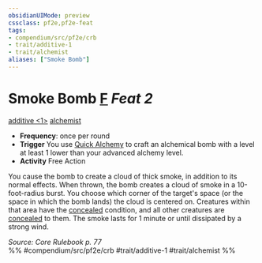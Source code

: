 ```yaml
---
obsidianUIMode: preview
cssclass: pf2e,pf2e-feat
tags:
- compendium/src/pf2e/crb
- trait/additive-1
- trait/alchemist
aliases: ["Smoke Bomb"]
---
```

# Smoke Bomb  [F](/rules/core-rulebook/chapter-9-playing-the-game.md#Actions "Free Action") *Feat 2*  
[additive <1>](/rules/traits/additive.md)  [alchemist](/rules/traits/alchemist.md)  

- **Frequency**: once per round
- **Trigger** You use [Quick Alchemy](/rules/actions/quick-alchemy.md) to craft an alchemical bomb with a level at least 1 lower than your advanced alchemy level.
- **Activity** Free Action

You cause the bomb to create a cloud of thick smoke, in addition to its normal effects. When thrown, the bomb creates a cloud of smoke in a 10-foot-radius burst. You choose which corner of the target's space (or the space in which the bomb lands) the cloud is centered on. Creatures within that area have the [concealed](/rules/conditions.md#Concealed) condition, and all other creatures are [concealed](/rules/conditions.md#Concealed) to them. The smoke lasts for 1 minute or until dissipated by a strong wind.

*Source: Core Rulebook p. 77*  
%% #compendium/src/pf2e/crb #trait/additive-1 #trait/alchemist %%